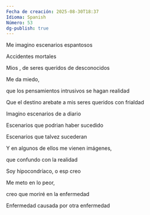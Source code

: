 ```yaml
---
Fecha de creación: 2025-08-30T18:37
Idioma: Spanish
Número: 53
dg-publish: true
---
```

Me imagino escenarios espantosos

Accidentes mortales

Mios , de seres queridos de desconocidos

Me da miedo,

que los pensamientos intrusivos se hagan realidad

Que el destino arebate a mis seres queridos con frialdad

Imagino escenarios de a diario

Escenarios que podrian haber sucedido

Escenarios que talvez sucederan

Y en algunos de ellos me vienen imágenes,

que confundo con la realidad

Soy hipocondríaco, o esp creo

Me meto en lo peor,

creo que moriré en la enfermedad

Enfermedad causada por otra enfermedad